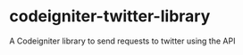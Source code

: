 codeigniter-twitter-library
===========================

A Codeigniter library to send requests to twitter using the API